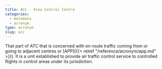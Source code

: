 ```yaml
---
title: ACC - Area Control Centre
categories:
  - metadata
  - acronym
type: acronym
slug: acc
---
```


That part of ATC that is concerned with en-route traffic coming from or going to adjacent centres or
[APP]({{< relref "/reference/acronym/app.md" >}}).
It is a unit established to provide air traffic control service to controlled flights in control areas
under its jurisdiction.
